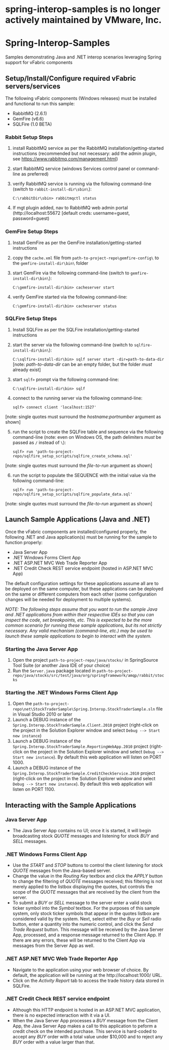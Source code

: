 #  spring-interop-samples is no longer actively maintained by VMware, Inc.

Spring-Interop-Samples
======================
Samples demonstrating Java and .NET interop scenarios leveraging Spring support for vFabric components


Setup/Install/Configure required vFabric servers/services
---------------------------------------------------------

The following vFabric components (Windows releases) must be installed and functional to run this sample:

* RabbitMQ (2.6.1)
* GemFire (v6.6)
* SQLFire (1.0 BETA)


### Rabbit Setup Steps

1. install RabbitMQ service as per the RabbitMQ installation/getting-started instructions (recommended but not necessary: add the admin plugin, see https://www.rabbitmq.com/management.html)
2. start RabbitMQ service (windows Services control panel or command-line as preferred)
3. verify RabbitMQ service is running via the following command-line (switch to `rabbit-install-dir\sbin\`):

    `C:\rabbitDir\sbin> rabbitmqctl status`

4. If mgt plugin added, nav to RabbitMQ web admin portal (http://localhost:55672  [default creds: username=guest, password=guest)

### GemFire Setup Steps


1. Install GemFire as per the GemFire installation/getting-started instructions
2. copy the `cache.xml` file from `path-to-project-repo\gemfire-config\` to the `gemfire-install-dir\bin\` folder
3. start GemFire via the following command-line (switch to `gemfire-install-dir\bin\`):

    `C:\gemfire-install-dir\bin> cacheserver start`

4. verify GemFire started via the following command-line:

    `C:\gemfire-install-dir\bin> cacheserver status`

### SQLFire Setup Steps

1. Install SQLFire as per the SQLFire installation/getting-started instructions
2. start the server via the following command-line (switch to `sqlfire-install-dir\bin\`):

    `C:\sqlfire-install-dir\bin> sqlf server start -dir=path-to-data-dir` [note: _path-to-data-dir_ can be an empty folder, but the folder _must_ already exist]

3. start `sqlf>` prompt via the following command-line:

    `C:\sqlfire-install-dir\bin> sqlf`

4. connect to the running server via the following command-line:

    `sqlf> connect client 'localhost:1527'`

[note: single quotes must surround the _hostname:portnumber_ argument as shown]

5. run the script to create the SQLFire table and sequence via the following command-line (note: even on Windows OS, the path delimiters _must_ be passed as `/` instead of `\`):

    `sqlf> run 'path-to-project-repo/sqlfire_setup_scripts/sqlfire_create_schema.sql'`

[note: single quotes must surround the _file-to-run_ argument as shown]

6. run the script to populate the SEQUENCE with the initial value via the following command-line:

    `sqlf> run 'path-to-project-repo/sqlfire_setup_scripts/sqlfire_populate_data.sql'`

[note: single quotes must surround the _file-to-run_ argument as shown]

Launch Sample Applications (Java and .NET) 
------------------------------------------

Once the vFabric components are installed/configured properly, the following .NET and Java application(s) must be running for the sample to function properly:

* Java Server App
* .NET Windows Forms Client App
* .NET ASP.NET MVC Web Trade Reporter App
* .NET Credit Check REST service endpoint (hosted in ASP.NET MVC App)

The default configuration settings for these applications assume all are to be deployed on the same computer, but these applications can be deployed on the same or different computers from each other (some configuration changes will be needed for deployment to multiple systems).

_NOTE: The following steps assume that you want to run the sample Java and .NET applications from within their respective IDEs so that you can inspect the code, set breakpoints, etc.  This is expected to be the more common scenario for running these sample applications, but its not strictly necessary.  Any valid mechanism (command-line, etc.) may be used to launch these sample applications to begin to interact with the system._

### Starting the Java Server App

1. Open the project `path-to-project-repo/java/stocks/` in SpringSource Tool Suite (or another Java IDE of your choice)
2. Run the `Server.java` package located in `path-to-project-repo/java/stocks/src/test/java/org/springframework/amqp/rabbit/stocks`

### Starting the .NET Windows Forms Client App
1. Open the `path-to-project-repo\net\StockTraderSample\Spring.Interop.StockTraderSample.sln` file in Visual Studio 2010 or later
2. Launch a DEBUG instance of the `Spring.Interop.StockTraderSample.Client.2010` project (right-click on the project in the Solution Explorer window and select `Debug --> Start new instance`)
3. Launch a DEBUG instance of the `Spring.Interop.StockTraderSample.ReportingWebApp.2010` project (right-click on the project in the Solution Explorer window and select `Debug --> Start new instance`).  By default this web application will listen on PORT 1000.
4. Launch a DEBUG instance of the `Spring.Interop.StockTraderSample.CreditCheckService.2010` project (right-click on the project in the Solution Explorer window and select `Debug --> Start new instance`).  By default this web application will listen on PORT 1100.

Interacting with the Sample Applications
----------------------------------------

### Java Server App
* The Java Server App contains no UI; once it is started, it will begin broadcasting stock _QUOTE_ messages and listening for stock _BUY_ and _SELL_ messages.

### .NET Windows Forms Client App
* Use the _START_ and _STOP_ buttons to control the client listening for stock _QUOTE_ messages from the Java-based server.
* Change the value in the _Routing Key_ textbox and click the _APPLY_ button to change the filtering of _QUOTE_ messages received; this filtering is not merely applied to the listbox displaying the quotes, but controls the scope of the _QUOTE_ messages that are received by the client from the server.
* To submit a _BUY_ or _SELL_ message to the server enter a valid stock ticker symbol into the _Symbol_ textbox.  For the purposes of this sample system, only stock ticker symbols that appear in the quotes listbox are considered valid by the system.  Next, select either the _Buy_ or _Sell_ radio button, enter a quantity into the numeric control, and click the _Send Trade Request_ button.  This message will be received by the Java Server App, processed, and a response message returned to the Client App.  If there are any errors, these will be returned to the Client App via messages from the Server App as well.

### .NET ASP.NET MVC Web Trade Reporter App
* Navigate to the application using your web browser of choice.  By default, the application will be running at the http://localhost:1000/ URL.
* Click on the _Activity Report_ tab to access the trade history data stored in SQLFire.

### .NET Credit Check REST service endpoint
* Although this HTTP endpoint is hosted in an ASP.NET MVC application, there is no expected interaction with it via a UI.
* When the Java Server App processes a _BUY_ message from the Client App, the Java Server App makes a call to this application to peform a credit check on the intended purchase.  This service is hard-coded to accept any _BUY_ order with a total value under $10,000 and to reject any _BUY_ order with a value larger than that.

